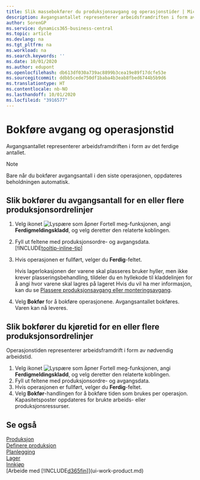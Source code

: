 ```yaml
---
title: Slik massebokfører du produksjonsavgang og operasjonstider | Microsoft-dokumentasjon
description: Avgangsantallet representerer arbeidsframdriften i form av det ferdige antallet.
author: SorenGP
ms.service: dynamics365-business-central
ms.topic: article
ms.devlang: na
ms.tgt_pltfrm: na
ms.workload: na
ms.search.keywords: ''
ms.date: 10/01/2020
ms.author: edupont
ms.openlocfilehash: db613df030a739ac8899b3cea19e89f17dcfe53e
ms.sourcegitcommit: ddbb5cede750df1baba4b3eab8fbed6744b5b9d6
ms.translationtype: HT
ms.contentlocale: nb-NO
ms.lasthandoff: 10/01/2020
ms.locfileid: "3916577"
---
```

# <a name="batch-post-output-and-run-times"></a>Bokføre avgang og operasjonstid
Avgangsantallet representerer arbeidsframdriften i form av det ferdige antallet.  

> [!NOTE]
> Bare når du bokfører avgangsantall i den siste operasjonen, oppdateres beholdningen automatisk.  

## <a name="to-post-output-quantities-for-one-or-more-production-order-lines"></a>Slik bokfører du avgangsantall for en eller flere produksjonsordrelinjer
1. Velg ikonet ![Lyspære som åpner Fortell meg-funksjonen](media/ui-search/search_small.png "Fortell hva du vil gjøre"), angi **Ferdigmeldingskladd**, og velg deretter den relaterte koblingen.  
2. Fyll ut feltene med produksjonsordre- og avgangsdata. [!INCLUDE[tooltip-inline-tip](includes/tooltip-inline-tip_md.md)]
3. Hvis operasjonen er fullført, velger du **Ferdig**-feltet.  

    Hvis lagerlokasjonen der varene skal plasseres bruker hyller, men ikke krever plasseringsbehandling, tildeler du en hyllekode til kladdelinjen for å angi hvor varene skal lagres på lageret Hvis du vil ha mer informasjon, kan du se [Plassere produksjonsavgang eller monteringsavgang](warehouse-how-to-put-away-production-output.md).  

4. Velg **Bokfør** for å bokføre operasjonene. Avgangsantallet bokføres. Varen kan nå leveres.  

## <a name="to-post-run-times-for-one-or-more-production-order-lines"></a>Slik bokfører du kjøretid for en eller flere produksjonsordrelinjer
Operasjonstiden representerer arbeidsframdrift i form av nødvendig arbeidstid.    

1.  Velg ikonet ![Lyspære som åpner Fortell meg-funksjonen](media/ui-search/search_small.png "Fortell hva du vil gjøre"), angi **Ferdigmeldingskladd**, og velg deretter den relaterte koblingen.  
2. Fyll ut feltene med produksjonsordre- og avgangsdata.  
3.  Hvis operasjonen er fullført, velger du **Ferdig**-feltet.  
4. Velg **Bokfør**-handlingen for å bokføre tiden som brukes per operasjon. Kapasitetsposter oppdateres for brukte arbeids- eller produksjonsressurser.

## <a name="see-also"></a>Se også  
[Produksjon](production-manage-manufacturing.md)    
[Definere produksjon](production-configure-production-processes.md)  
[Planlegging](production-planning.md)      
[Lager](inventory-manage-inventory.md)  
[Innkjøp](purchasing-manage-purchasing.md)  
[Arbeide med [!INCLUDE[d365fin](includes/d365fin_md.md)]](ui-work-product.md)
